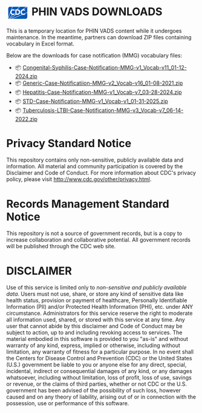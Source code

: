 # <img src="./images/Logo@0.5x.png" alt="CDC logo" width="60" align="absmiddle">  PHIN VADS DOWNLOADS

This is a temporary location for PHIN VADS content while it undergoes maintenance. In the meantime, partners can download ZIP files containing vocabulary in Excel format. 

Below are the downloads for case notification (MMG) vocabulary files:

- 📦 [Congenital-Syphilis-Case-Notification-MMG-v1_Vocab-v11_01-12-2024.zip](https://github.com/CDCgov/NCHHSTP-PHIN-VADS/raw/master/MMG/Congenital-Syphilis-Case-Notification-MMG-v1_Vocab-v11_01-12-2024.zip)
- 📦 [Generic-Case-Notificatiion-MMG-v2_Vocab-v16_01-08-2021.zip](https://github.com/CDCgov/NCHHSTP-PHIN-VADS/raw/master/MMG/Generic-Case-Notificatiion-MMG-v2_Vocab-v16_01-08-2021.zip)
- 📦 [Hepatitis-Case-Notification-MMG-v1_Vocab-v7_03-28-2024.zip](https://github.com/CDCgov/NCHHSTP-PHIN-VADS/raw/master/MMG/Hepatitis-Case-Notification-MMG-v1_Vocab-v7_03-28-2024.zip)
- 📦 [STD-Case-Notification-MMG-v1_Vocab-v1_01-31-2025.zip](https://github.com/CDCgov/NCHHSTP-PHIN-VADS/raw/master/MMG/STD-Case-Notification-MMG-v1_Vocab-v1_01-31-2025.zip)
- 📦 [Tuberculosis-LTBI-Case-Notification-MMG-v3_Vocab-v7_06-14-2022.zip](https://github.com/CDCgov/NCHHSTP-PHIN-VADS/raw/master/MMG/Tuberculosis-LTBI-Case-Notification-MMG-v3_Vocab-v7_06-14-2022.zip)

# Privacy Standard Notice
This repository contains only non-sensitive, publicly available data and
information. All material and community participation is covered by the
Disclaimer
and Code of Conduct.
For more information about CDC's privacy policy, please visit http://www.cdc.gov/other/privacy.html.

# Records Management Standard Notice
This repository is not a source of government records, but is a copy to increase
collaboration and collaborative potential. All government records will be
published through the CDC web site.

# DISCLAIMER
Use of this service is limited only to *non-sensitive and publicly available
data*. Users must not use, share, or store any kind of sensitive data like
health status, provision or payment of healthcare, Personally Identifiable
Information (PII) and/or Protected Health Information (PHI), etc. under ANY
circumstance.
Administrators for this service reserve the right to moderate all information
used, shared, or stored with this service at any time. Any user that cannot
abide by this disclaimer and Code of Conduct  may be subject to action, up to
and including revoking access to services.
The material embodied in this software is provided to you "as-is" and without
warranty of any kind, express, implied or otherwise, including without
limitation, any warranty of fitness for a particular purpose. In no event shall
the Centers for Disease Control and Prevention (CDC) or the United States (U.S.)
government be liable to you or anyone else for any direct, special, incidental,
indirect or consequential damages of any kind, or any damages whatsoever,
including without limitation, loss of profit, loss of use, savings or revenue,
or the claims of third parties, whether or not CDC or the U.S. government has
been advised of the possibility of such loss, however caused and on any theory
of liability, arising out of or in connection with the possession, use or
performance of this software.

